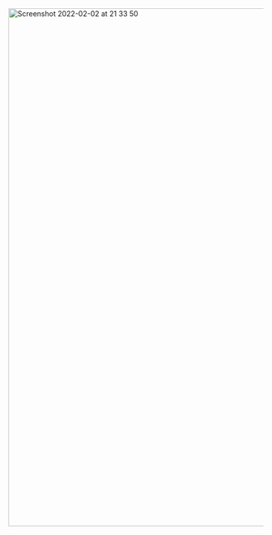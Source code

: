 <img width="1024" alt="Screenshot 2022-02-02 at 21 33 50" src="https://user-images.githubusercontent.com/89366347/152154459-723b9510-aba3-45ad-830e-4c47efd75d88.png">
